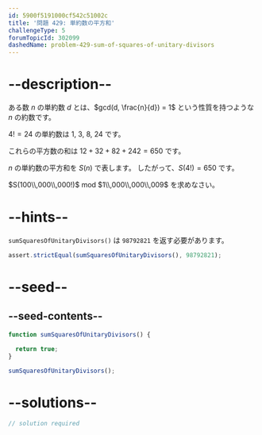 ```yaml
---
id: 5900f5191000cf542c51002c
title: '問題 429: 単約数の平方和'
challengeType: 5
forumTopicId: 302099
dashedName: problem-429-sum-of-squares-of-unitary-divisors
---
```


# --description--

ある数 $n$ の単約数 $d$ とは、$gcd(d, \frac{n}{d}) = 1$ という性質を持つような $n$ の約数です。

$4! = 24$ の単約数は 1, 3, 8, 24 です。

これらの平方数の和は $12 + 32 + 82 + 242 = 650$ です。

$n$ の単約数の平方和を $S(n)$ で表します。 したがって、$S(4!) = 650$ です。

$S(100\\,000\\,000!)$ mod $1\\,000\\,000\\,009$ を求めなさい。

# --hints--

`sumSquaresOfUnitaryDivisors()` は `98792821` を返す必要があります。

```js
assert.strictEqual(sumSquaresOfUnitaryDivisors(), 98792821);
```

# --seed--

## --seed-contents--

```js
function sumSquaresOfUnitaryDivisors() {

  return true;
}

sumSquaresOfUnitaryDivisors();
```

# --solutions--

```js
// solution required
```
